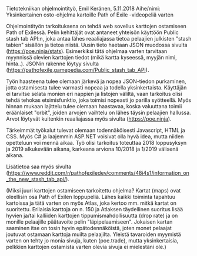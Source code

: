 Tietotekniikan ohjelmointityö, Emil Keränen, 5.11.2018
Aihe/nimi: Yksinkertainen osto-ohjelma kartoille Path of Exile -videopeliä varten

Ohjelmointityön tarkoituksena on tehdä web sovellus karttojen ostamiseen Path of Exilessä. Pelin kehittäjät ovat antaneet yhteisön käyttöön Public stash tab API:n, joka antaa lähes reaaliajassa tietoa pelaajien julkisten "stash tabien" sisällön ja tietoa niistä. Uusin tieto haetaan JSON muodossa sivulta (https://poe.ninja/stats). Esimerkiksi tätä ohjelmaa varten tarvitaan myynnissä olevien karttojen tiedot (mikä kartta kyseessä, myyjän nimi, hinta..). JSONin rakenne löytyy sivulta (https://pathofexile.gamepedia.com/Public_stash_tab_API).

Työn haasteena tulee olemaan järkevä ja nopea JSON-tiedon purkaminen, jotta ostamisesta tulee varmasti nopeaa ja todella yksinkertaista. Käyttäjän ei tarvitse selata monien eri nappien ja listojen väliltä, vaan tarkoitus olisi tehdä tehokas etsimisfunktio, joka toimisi nopeasti jo parilla syötteellä. Myös hinnan mukaan lajittelu tulee olemaan haastavaa, koska valuuttana toimii eräänlaiset "orbit", joiden arvojen vaihtelu on lähes täysin pelaajien hallussa. Arvot löytyvät kuitenkin reaaliajassa myös sivulta (https://poe.ninja).

Tärkeimmät työkalut tulevat olemaan todennäköisesti Javascript, HTML ja CSS. Myös C# ja laajemmin ASP.NET voisivat olla hyvä idea, mutta niiden opetteluun voi mennä aikaa. Työ olisi tarkoitus toteuttaa 2018 loppusyksyn ja 2019 alkukevään aikana, karkeana arviona 10/2018 ja 1/2019 välisenä aikana.

Lisätietoa saa myös sivulta (https://www.reddit.com/r/pathofexiledev/comments/48i4s1/information_on_the_new_stash_tab_api/).

(Miksi juuri karttojen ostamiseen tarkoitettu ohjelma? Kartat (maps) ovat oleellisin osa Path of Exilen loppupeliä. Lähes kaikki toiminta tapahtuu kartoissa ja tätä varten on myös Atlas, joka kertoo mm. mitkä kartat on suoritettu. Erilaisia karttoja on n. 150 ja Atlaksen täydellinen suoritus lisää hyvien ja/tai kalliiden karttojen tippumismahdollisuutta (drop rate) ja on monille pelaajille päätavoite pelin "läpipelaamiseen". Jokaisen kartan saaminen itse on tosin hyvin epätodennäköistä, joten monet pelaajat joutuvat ostamaan karttoja muilta pelaajilta. Yleistä tavaroiden myymistä varten on tehty jo monia sivuja, kuten (poe.trade), mutta yksinkertaisia, pelkkien karttojen ostamista varten olevia sivuja ei mielestäni ole.)
